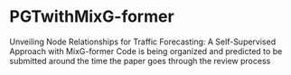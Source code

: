 # PGTwithMixG-former
Unveiling Node Relationships for Traffic Forecasting: A Self-Supervised Approach with MixG-former
Code is being organized and predicted to be submitted around the time the paper goes through the review process
